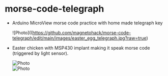 # morse-code-telegraph
* Arduino MicroView morse code practice with home made telegraph key 

   ![Photo]((https://github.com/magnetohack/morse-code-telegraph/edit/main/images/easter_egg_telegraph.jpg?raw=true)

* Easter chicken with MSP430 implant making it speak morse code (triggered by light sensor). 

   ![Photo](https://github.com/magnetohack/morse-code-telegraph/edit/main/images/morse-speaking-chicken.jpg)  
![Photo](https://github.com/magnetohack/morse-code-telegraph/edit/main/images/morse-implant.jpg)
